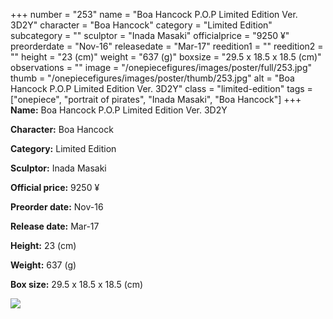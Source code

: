 +++
number = "253"
name = "Boa Hancock P.O.P Limited Edition Ver. 3D2Y"
character = "Boa Hancock"
category = "Limited Edition"
subcategory = ""
sculptor = "Inada Masaki"
officialprice = "9250 ¥"
preorderdate = "Nov-16"
releasedate = "Mar-17"
reedition1 = ""
reedition2 = ""
height = "23 (cm)"
weight = "637 (g)"
boxsize = "29.5 x 18.5 x 18.5 (cm)"
observations = ""
image = "/onepiecefigures/images/poster/full/253.jpg"
thumb = "/onepiecefigures/images/poster/thumb/253.jpg"
alt = "Boa Hancock P.O.P Limited Edition Ver. 3D2Y"
class = "limited-edition"
tags = ["onepiece", "portrait of pirates", "Inada Masaki", "Boa Hancock"]
+++
**Name:** Boa Hancock P.O.P Limited Edition Ver. 3D2Y

**Character:** Boa Hancock

**Category:** Limited Edition 

**Sculptor:** Inada Masaki

**Official price:** 9250 ¥

**Preorder date:** Nov-16

**Release date:** Mar-17

**Height:** 23 (cm)

**Weight:** 637 (g)

**Box size:** 29.5 x 18.5 x 18.5 (cm)

<img src="/onepiecefigures/images/poster/thumb/253.jpg">